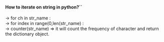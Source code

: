#### **How to iterate on string in python?**``
→ for ch in str_name :
<br>
→ for index in range(0,len(str_name) :
<br>
→ counter(str_name) => it will count the frequency of character and return the dictionary object.